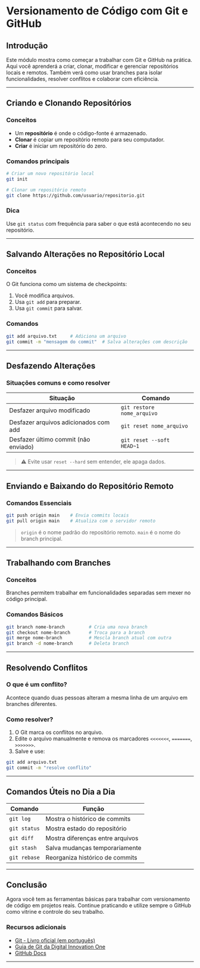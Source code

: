 # Versionamento de Código com Git e GitHub

## Introdução
Este módulo mostra como começar a trabalhar com Git e GitHub na prática. Aqui você aprenderá a criar, clonar, modificar e gerenciar repositórios locais e remotos. Também verá como usar branches para isolar funcionalidades, resolver conflitos e colaborar com eficiência.

---

## Criando e Clonando Repositórios

### Conceitos
- Um **repositório** é onde o código-fonte é armazenado.
- **Clonar** é copiar um repositório remoto para seu computador.
- **Criar** é iniciar um repositório do zero.

### Comandos principais
```bash
# Criar um novo repositório local
git init

# Clonar um repositório remoto
git clone https://github.com/usuario/repositorio.git
```

### Dica
Use `git status` com frequência para saber o que está acontecendo no seu repositório.

---

## Salvando Alterações no Repositório Local

### Conceitos
O Git funciona como um sistema de checkpoints:
1. Você modifica arquivos.
2. Usa `git add` para preparar.
3. Usa `git commit` para salvar.

### Comandos
```bash
git add arquivo.txt     # Adiciona um arquivo
git commit -m "mensagem do commit"  # Salva alterações com descrição
```

---

## Desfazendo Alterações

### Situações comuns e como resolver

| Situação                             | Comando                                       |
|-------------------------------------|-----------------------------------------------|
| Desfazer arquivo modificado         | `git restore nome_arquivo`                    |
| Desfazer arquivos adicionados com add | `git reset nome_arquivo`                   |
| Desfazer último commit (não enviado) | `git reset --soft HEAD~1`                    |

> ⚠️ Evite usar `reset --hard` sem entender, ele apaga dados.

---

## Enviando e Baixando do Repositório Remoto

### Comandos Essenciais
```bash
git push origin main    # Envia commits locais
git pull origin main    # Atualiza com o servidor remoto
```

> `origin` é o nome padrão do repositório remoto. `main` é o nome do branch principal.

---

## Trabalhando com Branches

### Conceitos
Branches permitem trabalhar em funcionalidades separadas sem mexer no código principal.

### Comandos Básicos
```bash
git branch nome-branch         # Cria uma nova branch
git checkout nome-branch       # Troca para a branch
git merge nome-branch          # Mescla branch atual com outra
git branch -d nome-branch      # Deleta branch
```

---

## Resolvendo Conflitos

### O que é um conflito?
Acontece quando duas pessoas alteram a mesma linha de um arquivo em branches diferentes.

### Como resolver?
1. O Git marca os conflitos no arquivo.
2. Edite o arquivo manualmente e remova os marcadores `<<<<<<<`, `=======`, `>>>>>>>`.
3. Salve e use:
```bash
git add arquivo.txt
git commit -m "resolve conflito"
```

---

## Comandos Úteis no Dia a Dia

| Comando                        | Função                                 |
|-------------------------------|----------------------------------------|
| `git log`                     | Mostra o histórico de commits          |
| `git status`                  | Mostra estado do repositório           |
| `git diff`                    | Mostra diferenças entre arquivos       |
| `git stash`                   | Salva mudanças temporariamente         |
| `git rebase`                  | Reorganiza histórico de commits        |

---

## Conclusão
Agora você tem as ferramentas básicas para trabalhar com versionamento de código em projetos reais. Continue praticando e utilize sempre o GitHub como vitrine e controle do seu trabalho.

### Recursos adicionais
- [Git - Livro oficial (em português)](https://git-scm.com/book/pt-br/v2)
- [Guia de Git da Digital Innovation One](https://www.youtube.com/watch?v=UBAX-13g8OM)
- [GitHub Docs](https://docs.github.com/pt)

---